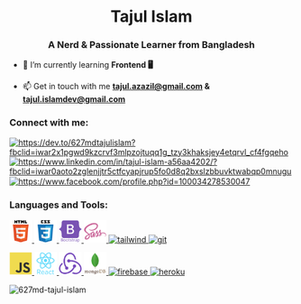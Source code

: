 <h1 align="center">Tajul Islam</h1>
<h3 align="center">A Nerd & Passionate Learner from Bangladesh</h3>


- 🌱 I’m currently learning **Frontend 🖥️**

- 📫 Get in touch with me **tajul.azazil@gmail.com & tajul.islamdev@gmail.com**

<h3 align="left">Connect with me:</h3>
<p align="left">
 
<a href="https://dev.to/https://dev.to/627mdtajulislam?fbclid=iwar2x1pgwd9kzcrvf3mlpzojtuqq1g_tzy3khaksjey4etqrvl_cf4fgqeho" target="blank"><img align="center" src="https://cdn.jsdelivr.net/npm/simple-icons@3.0.1/icons/dev-dot-to.svg" alt="https://dev.to/627mdtajulislam?fbclid=iwar2x1pgwd9kzcrvf3mlpzojtuqq1g_tzy3khaksjey4etqrvl_cf4fgqeho" height="30" width="40" /></a>
<a href="https://linkedin.com/in/https://www.linkedin.com/in/tajul-islam-a56aa4202/?fbclid=iwar0aoto2zglenjjtr5ctfcyapjrup5fo0d8q2bxslzbbuvktwabqp0mnugu" target="blank"><img align="center" src="https://raw.githubusercontent.com/rahuldkjain/github-profile-readme-generator/master/src/images/icons/Social/linked-in-alt.svg" alt="https://www.linkedin.com/in/tajul-islam-a56aa4202/?fbclid=iwar0aoto2zglenjjtr5ctfcyapjrup5fo0d8q2bxslzbbuvktwabqp0mnugu" height="30" width="40" /></a>
<a href="https://www.facebook.com/devloper.tajul/" target="blank"><img align="center" src="https://raw.githubusercontent.com/rahuldkjain/github-profile-readme-generator/master/src/images/icons/Social/facebook.svg" alt="https://www.facebook.com/profile.php?id=100034278530047" height="30" width="40" /></a>
</p>

<h3 align="left">Languages and Tools:</h3>
<p align="left">
<a href="https://www.w3.org/html/" target="_blank"> <img src="https://raw.githubusercontent.com/devicons/devicon/master/icons/html5/html5-original-wordmark.svg" alt="html5" width="40" height="40"/> </a>
<a href="https://www.w3schools.com/css/" target="_blank"> <img src="https://raw.githubusercontent.com/devicons/devicon/master/icons/css3/css3-original-wordmark.svg" alt="css3" width="40" height="40"/> </a> 
<a href="https://getbootstrap.com" target="_blank"> <img src="https://raw.githubusercontent.com/devicons/devicon/master/icons/bootstrap/bootstrap-plain-wordmark.svg" alt="bootstrap" width="40" height="40"/> </a>
<a href="https://sass-lang.com" target="_blank"> <img src="https://raw.githubusercontent.com/devicons/devicon/master/icons/sass/sass-original.svg" alt="sass" width="40" height="40"/> </a> 
<a href="https://tailwindcss.com/" target="_blank"> <img src="https://www.vectorlogo.zone/logos/tailwindcss/tailwindcss-icon.svg" alt="tailwind" width="40" height="40"/> </a> 
<a href="https://git-scm.com/" target="_blank"> <img src="https://www.vectorlogo.zone/logos/git-scm/git-scm-icon.svg" alt="git" width="40" height="40"/> </a> 

<a href="https://developer.mozilla.org/en-US/docs/Web/JavaScript" target="_blank"> <img src="https://raw.githubusercontent.com/devicons/devicon/master/icons/javascript/javascript-original.svg" alt="javascript" width="40" height="40"/> </a>
<a href="https://reactjs.org/" target="_blank"> <img src="https://raw.githubusercontent.com/devicons/devicon/master/icons/react/react-original-wordmark.svg" alt="react" width="40" height="40"/> </a> 
<a href="https://redux.js.org" target="_blank"> <img src="https://raw.githubusercontent.com/devicons/devicon/master/icons/redux/redux-original.svg" alt="redux" width="40" height="40"/> </a> 
<a href="https://www.mongodb.com/" target="_blank"> <img src="https://raw.githubusercontent.com/devicons/devicon/master/icons/mongodb/mongodb-original-wordmark.svg" alt="mongodb" width="40" height="40"/> </a> 
<a href="https://firebase.google.com/" target="_blank"> <img src="https://www.vectorlogo.zone/logos/firebase/firebase-icon.svg" alt="firebase" width="40" height="40"/> </a><a href="https://heroku.com" target="_blank"> <img src="https://www.vectorlogo.zone/logos/heroku/heroku-icon.svg" alt="heroku" width="40" height="40"/> </a> 


<p><img align="center" src="https://github-readme-streak-stats.herokuapp.com/?user=627md-tajul-islam&" alt="627md-tajul-islam" /></p>
